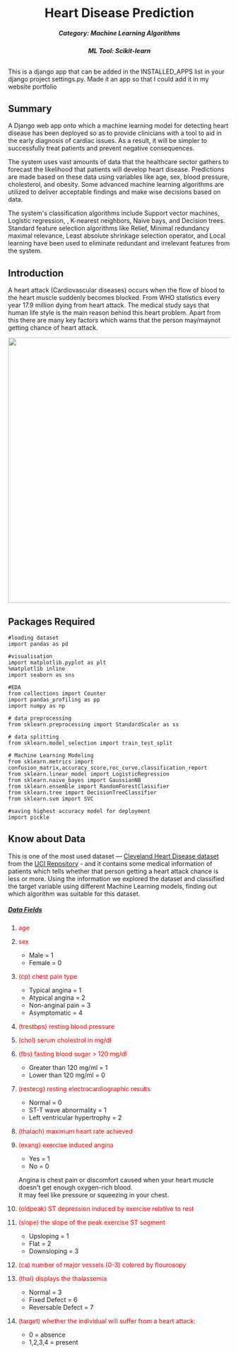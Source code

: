 # **<center>Heart Disease Prediction</center>** 
##### **<center>Category: Machine Learning Algorithms</center>**
##### **<center>ML Tool: Scikit-learn</center>**

## 
This is a django app that can be added in the INSTALLED_APPS list in your django project settings.py.
Made it an app so that I could add it in my website portfolio

## Summary
A Django web app onto which a machine learning model for detecting heart disease has been deployed so as to provide clinicians with a tool to aid in the early diagnosis of cardiac issues. As a result, it will be simpler to successfully treat patients and prevent negative consequences.

The system uses vast amounts of data that the healthcare sector gathers to forecast the likelihood that patients will develop heart disease. Predictions are made based on these data using variables like age, sex, blood pressure, cholesterol, and obesity. Some advanced machine learning algorithms are utilized to deliver acceptable findings and make wise decisions based on data.

The system's classification algorithms include Support vector machines, Logistic regression, , K-nearest neighbors, Naive bays, and Decision trees. Standard feature selection algorithms like Relief, Minimal redundancy maximal relevance, Least absolute shrinkage selection operator, and Local learning have been used to eliminate redundant and irrelevant features from the system.

## Introduction
A heart attack (Cardiovascular diseases) occurs when the flow of blood to the heart muscle suddenly becomes blocked. From WHO statistics every year 17.9 million dying from heart attack. The medical study says that human life style is the main reason behind this heart problem. Apart from this there are many key factors which warns that the person may/maynot getting chance of heart attack.

<center><img style="float: centre;" src="https://www.insidehook.com/wp-content/uploads/2017/07/heartattack_071217-1.jpg?resize=1200" width="600px"/></center>

## Packages Required

    #loading dataset
    import pandas as pd

    #visualisation
    import matplotlib.pyplot as plt
    %matplotlib inline
    import seaborn as sns

    #EDA
    from collections import Counter
    import pandas_profiling as pp
    import numpy as np

    # data preprocessing
    from sklearn.preprocessing import StandardScaler as ss

    # data splitting
    from sklearn.model_selection import train_test_split

    # Machine Learning Modeling
    from sklearn.metrics import confusion_matrix,accuracy_score,roc_curve,classification_report
    from sklearn.linear_model import LogisticRegression
    from sklearn.naive_bayes import GaussianNB
    from sklearn.ensemble import RandomForestClassifier
    from sklearn.tree import DecisionTreeClassifier
    from sklearn.svm import SVC

    #saving highest accuracy model for deployment
    import pickle

## Know about Data

This is one of the most used dataset — [Cleveland Heart Disease dataset](https://archive.ics.uci.edu/ml/datasets/Heart+Disease) from the [UCI Repository](https://archive.ics.uci.edu/ml/index.php) - and it contains some medical information of patients which tells whether that person getting a heart attack chance is less or more. Using the information we explored the dataset and classified the target variable using different Machine Learning models, finding out which algorithm was suitable for this dataset.

##### <u>Data Fields</u>

1. <span style="color: red">age</span>
2. <span style="color: red">sex</span>
    - Male = 1
    - Female = 0
3. <span style="color: red">(cp) chest pain type</span>
    - Typical angina = 1
    - Atypical angina = 2
    - Non-anginal pain = 3
    - Asymptomatic = 4
4. <span style="color: red">(trestbps) resting blood pressure</span>
5. <span style="color: red">(chol) serum cholestrol in mg/dl</span>
6. <span style="color: red">(fbs) fasting blood sugar > 120 mg/dl</span>
    - Greater than 120 mg/ml = 1
    - Lower than 120 mg/ml = 0
7. <span style="color: red">(restecg) resting electrocardiographic results</span>
    - Normal = 0
    - ST-T wave abnormality = 1
    - Left ventricular hypertrophy = 2
8. <span style="color: red">(thalach) maximum heart rate achieved</span>
9. <span style="color: red">(exang) exercise induced angina</span>
    - Yes = 1
    - No = 0

    Angina is chest pain or discomfort caused when your heart muscle doesn't get enough oxygen-rich blood. <br>
It may feel like pressure or squeezing in your chest.

10. <span style="color: red">(oldpeak) ST depression induced by exercise relative to rest</span>
11. <span style="color: red">(slope) the slope of the peak exercise ST segment</span>
    - Upsloping = 1
    - Flat = 2
    - Downsloping = 3
12. <span style="color: red">(ca) number of major vessels (0-3) colored by flourosopy</span>
13. <span style="color: red">(thal) displays the thalassemia</span>
    - Normal = 3
    - Fixed Defect = 6
    - Reversable Defect = 7
14. <span style="color: red">(target) whether the individual will suffer from a heart attack:</span> 
    - 0 = absence
    - 1,2,3,4 = present
